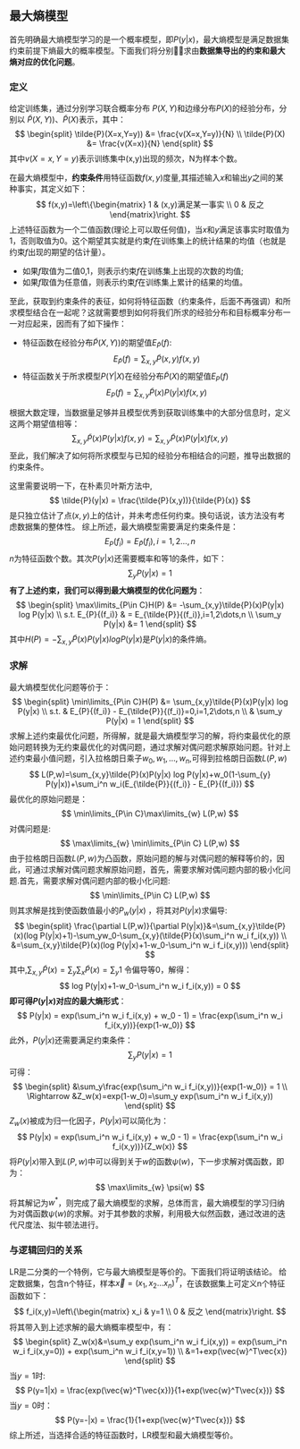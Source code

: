 <head>
    <script src="https://cdn.mathjax.org/mathjax/latest/MathJax.js?config=TeX-AMS-MML_HTMLorMML" type="text/javascript"></script>
    <script type="text/x-mathjax-config">
    	MathJax.Hub.Config({tex2jax: {
             inlineMath: [['$','$']],
             displayMath: [["\\(","\\)"],["\\[","\\]"]],
             processEscapes: true
           }
         });
    </script>
</head>

## 最大熵模型

首先明确最大熵模型学习的是一个概率模型，即$P(y|x)$，最大熵模型是满足数据集约束前提下熵最大的概率模型。下面我们将分别求由**数据集导出的约束和最大熵对应的优化问题**。

### 定义

给定训练集，通过分别学习联合概率分布 $P(X,Y)$和边缘分布$P(X)$的经验分布，分别以 $\tilde{P}(X,Y))$、$\tilde{P}(X)$表示，其中：
$$
\begin{split}
    \tilde{P}(X=x,Y=y)) &= \frac{v(X=x,Y=y)}{N} \\
    \tilde{P}(X) &= \frac{v(X=x)}{N}
\end{split}
$$
其中$v(X=x,Y=y)$表示训练集中(x,y)出现的频次，N为样本个数。

在最大熵模型中，**约束条件**用特征函数$f(x,y)$度量,其描述输入$x$和输出$y$之间的某种事实，其定义如下：
$$
f(x,y)=\left\{\begin{matrix}
1 & (x,y)满足某一事实
\\ 
0 & 反之 
\end{matrix}\right.
$$
上述特征函数为一个二值函数(理论上可以取任何值)，当$x$和$y$满足该事实时取值为1，否则取值为0。这个期望其实就是约束$f$在训练集上的统计结果的均值（也就是约束$f$出现的期望的估计量）。

- 如果$f$取值为二值0,1，则表示约束$f$在训练集上出现的次数的均值;
- 如果$f$取值为任意值，则表示约束$f$在训练集上累计的结果的均值。

至此，获取到约束条件的表征，如何将特征函数（约束条件，后面不再强调）和所求模型结合在一起呢？这就需要想到如何将我们所求的经验分布和目标概率分布一一对应起来，因而有了如下操作：
* 特征函数在经验分布$\tilde{P}(X,Y))$的期望值$E_{\tilde{P}}{(f)}$:
$$
  E_{\tilde{P}}{(f)} = \sum_{x,y}\tilde{P}(x,y)f(x,y)
$$
* 特征函数关于所求模型$P(Y|X)$在经验分布$\tilde{P}(X)$的期望值$E_{P}{(f)}$
$$
  E_{P}{(f)} = \sum_{x,y}\tilde{P}(x)P(y|x)f(x,y)
$$

根据大数定理，当数据量足够并且模型优秀到获取训练集中的大部分信息时，定义这两个期望值相等：
$$
  \sum_{x,y}\tilde{P}(x)P(y|x)f(x,y) = \sum_{x,y}\tilde{P}(x)P(y|x)f(x,y)
$$
至此，我们解决了如何将所求模型与已知的经验分布相结合的问题，推导出数据的约束条件。

这里需要说明一下，在朴素贝叶斯方法中,
$$
\tilde{P}(y|x) = \frac{\tilde{P}(x,y))}{\tilde{P}(x)}
$$
是只独立估计了点$(x,y)$上的估计，并未考虑任何约束。换句话说，该方法没有考虑数据集的整体性。
综上所述，最大熵模型需要满足约束条件是：
$$
   E_{P}{(f_i)} = E_{\tilde{P}}{(f_i)},i=1,2\dots,n
$$
$n$为特征函数个数。其次$P(y|x)$还需要概率和等1的条件，如下：
$$
  \sum_y P(y|x)= 1
$$
**有了上述约束，我们可以得到最大熵模型的优化问题为**：
$$
  \begin{split}
  \max\limits_{P\in C}H(P) &= -\sum_{x,y}\tilde{P}(x)P(y|x) log P(y|x) \\
  s.t. E_{P}{(f_i)} & = E_{\tilde{P}}{(f_i)},i=1,2\dots,n \\
    \sum_y P(y|x) &= 1
  \end{split}
$$
其中$H(P) = -\sum_{x,y}\tilde{P}(x)P(y|x) log P(y|x)$是$P(y|x)$的条件熵。

### 求解
最大熵模型优化问题等价于：
$$
  \begin{split}
  \min\limits_{P\in C}H(P) &= \sum_{x,y}\tilde{P}(x)P(y|x) log P(y|x) \\
  s.t. & E_{P}{(f_i)} - E_{\tilde{P}}{(f_i)}=0,i=1,2\dots,n \\
     &  \sum_y P(y|x) = 1
  \end{split}
$$
求解上述约束最优化问题，所得解，就是最大熵模型学习的解，将约束最优化的原始问题转换为无约束最优化的对偶问题，通过求解对偶问题求解原始问题。针对上述约束最小值问题，引入拉格朗日乘子$w_0,w_1,\dots,w_n$,可得到拉格朗日函数$L(P,w)$
$$
  L(P,w)=\sum_{x,y}\tilde{P}(x)P(y|x) log P(y|x)+w_0(1-\sum_{y} P(y|x))+\sum_i^n w_i(E_{\tilde{P}}{(f_i)} - E_{P}{(f_i)}) 
$$
最优化的原始问题是：
$$
  \min\limits_{P\in C}\max\limits_{w} L(P,w)
$$
对偶问题是:
$$
  \max\limits_{w} \min\limits_{P\in C} L(P,w)
$$
由于拉格朗日函数$L(P,w)$为凸函数，原始问题的解与对偶问题的解释等价的，因此，可通过求解对偶问题求解原始问题，首先，需要求解对偶问题内部的极小化问题.首先，需要求解对偶问题内部的极小化问题:
$$
  \min\limits_{P\in C} L(P,w)
$$
则其求解是找到使函数值最小的$P_w(y|x)$ ，将其对$P(y|x)$求偏导:
$$
  \begin{split}
  \frac{\partial L(P,w)}{\partial P(y|x)}&=\sum_{x,y}\tilde{P}(x)(log P(y|x)+1)-\sum_yw_0-\sum_{x,y}(\tilde{P}(x)\sum_i^n w_i f_i(x,y)) \\
  &=\sum_{x,y}\tilde{P}(x)(log P(y|x)+1-w_0-\sum_i^n w_i f_i(x,y)))
  \end{split}
$$
其中,$\sum_{x,y}\tilde{P}(x)=\sum_{y}\sum_x\tilde{P}(x)=\sum_{y} 1$
令偏导等0，解得：
$$
  log P(y|x)+1-w_0-\sum_i^n w_i f_i(x,y)) = 0
$$
**即可得$P(y|x)$对应的最大熵形式**：
$$
  P(y|x) = exp(\sum_i^n w_i f_i(x,y) + w_0 - 1) = \frac{exp(\sum_i^n w_i f_i(x,y))}{exp(1-w_0)}
$$
此外，$P(y|x)$还需要满足约束条件：
$$
\sum_y P(y|x) = 1
$$
可得：
$$
\begin{split}
&\sum_y\frac{exp(\sum_i^n w_i f_i(x,y))}{exp(1-w_0)} = 1 \\
\Rightarrow &Z_w(x)=exp(1-w_0)=\sum_y exp(\sum_i^n w_i f_i(x,y))
\end{split}
$$
$Z_w(x)$被成为归一化因子，$P(y|x)$可以简化为：
$$
  P(y|x) = exp(\sum_i^n w_i f_i(x,y) + w_0 - 1) = \frac{exp(\sum_i^n w_i f_i(x,y))}{Z_w(x)}
$$
将$P(y|x)$带入到$L(P,w)$中可以得到关于$w$的函数$\psi(w)$，下一步求解对偶函数，即为：
$$
  \max\limits_{w} \psi(w)
$$
将其解记为$w^*$，则完成了最大熵模型的求解，总体而言，最大熵模型的学习归纳为对偶函数$\psi(w)$的求解。对于其参数的求解，利用极大似然函数，通过改进的迭代尺度法、拟牛顿法进行。


### 与逻辑回归的关系

LR是二分类的一个特例，它与最大熵模型是等价的。下面我们将证明该结论。
给定数据集，包含n个特征，样本$\vec{x}=(x_1,x_2\dots x_n)^T$，在该数据集上可定义n个特征函数如下：
$$
f_i(x,y)=\left\{\begin{matrix}
x_i & y=1
\\ 
0 & 反之 
\end{matrix}\right.
$$
将其带入到上述求解的最大熵概率模型中，有：
$$
  \begin{split}
  Z_w(x)&=\sum_y exp(\sum_i^n w_i f_i(x,y)) = exp(\sum_i^n w_i f_i(x,y=0)) + exp(\sum_i^n w_i f_i(x,y=1)) \\
  &=1+exp(\vec{w}^T\vec{x})
  \end{split}
$$
当$y=1$时:
$$
  P(y=1|x) = \frac{exp(\vec{w}^T\vec{x})}{1+exp(\vec{w}^T\vec{x})}
$$
当$y=0$时：
$$
  P(y=-|x) = \frac{1}{1+exp(\vec{w}^T\vec{x})}
$$
综上所述，当选择合适的特征函数时，LR模型和最大熵模型等价。
